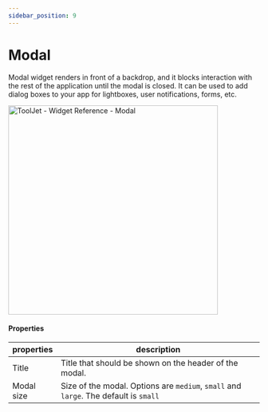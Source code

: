 ```yaml
---
sidebar_position: 9
---
```


# Modal

Modal widget renders in front of a backdrop, and it blocks interaction with the rest of the application until the modal is closed. It can be used to add dialog boxes to your app for lightboxes, user notifications, forms, etc.


<img class="screenshot-full" src="/img/widgets/modal/modal.gif" alt="ToolJet - Widget Reference - Modal" height="420"/>


#### Properties

| properties      | description |
| ----------- | ----------- |
| Title | Title that should be shown on the header of the modal.|
| Modal size| Size of the modal. Options are `medium`, `small` and `large`. The default is `small`|